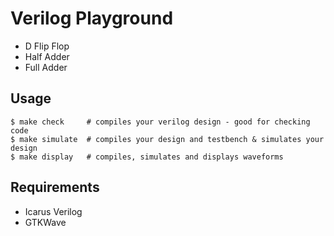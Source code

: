 # Verilog Playground
* D Flip Flop
* Half Adder
* Full Adder
## Usage
```shell
$ make check     # compiles your verilog design - good for checking code
$ make simulate  # compiles your design and testbench & simulates your design
$ make display   # compiles, simulates and displays waveforms
```

## Requirements
* Icarus Verilog
* GTKWave